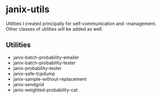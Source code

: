 # janix-utils

Utilities I created principally for self-communication and -management.
Other classes of utilities will be added as well.

## Utilities

* janix-batch-probability-emailer
* janix-batch-probability-tester
* janix-probability-tester
* janix-safe-tcpdump
* janix-sample-without-replacement
* janix-sendgrid
* janix-weighted-probability-cat
